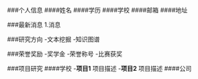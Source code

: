 ###个人信息
####姓名
####学历
####学校
####邮箱
####地址

###最新消息
1.消息

###研究方向
-文本挖掘
-知识图谱

###荣誉奖励
-奖学金
-荣誉称号
-比赛获奖

###项目研究
####学校
-**项目1**
项目描述
-**项目2**
项目描述
####公司
